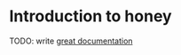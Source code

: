 # Introduction to honey

TODO: write [great documentation](http://jacobian.org/writing/what-to-write/)
